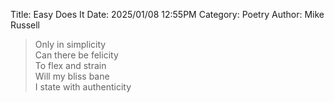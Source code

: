 Title: Easy Does It
Date: 2025/01/08 12:55PM
Category: Poetry
Author: Mike Russell

> Only in simplicity<br>
Can there be felicity<br>
To flex and strain<br>
Will my bliss bane<br>
I state with authenticity
